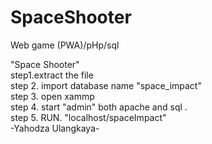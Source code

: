 # SpaceShooter
Web game (PWA)/pHp/sql

"Space Shooter"<br>
step1.extract the file<br>
step 2. import database name "space_impact"<br>
step 3. open xammp<br>
step 4. start "admin" both apache and sql .<br>
step 5. RUN.   "localhost/spaceImpact"<br>
-Yahodza Ulangkaya-
